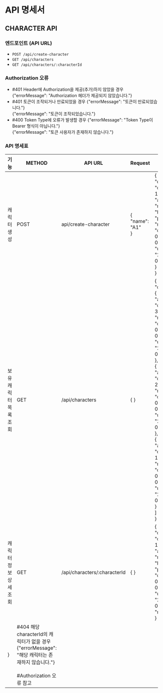 # API 명세서

## CHARACTER API

### 엔드포인트 (API URL)
- `POST /api/create-character`
- `GET /api/characters`
- `GET /api/characters/:characterId`

### Authorization 오류

- #401 Header에 Authorization을 제공(추가)하지 않았을 경우
{"errorMessage": "Authorization 헤더가 제공되지 않았습니다."}
- #401 토큰이 조작되거나 만료되었을 경우
{"errorMessage": "토큰이 만료되었습니다."}<br>
{"errorMessage": "토큰이 조작되었습니다."}
- #400 Token Type에 오류가 발생할 경우
{"errorMessage": "Token Type이 Bearer 형식이 아닙니다."}<br>
{"errorMessage": "토큰 사용자가 존재하지 않습니다."}

### API 명세표

| 기능    | METHOD   | API URL    | Request | Response| Response Error|
|---------------|---------------|---------------|---------------|---------------|---------------|
|캐릭터 생성 | POST  | api/create-character  | {<br>"name": "A1"<br>}  | {<br>"data": {<br>"characterId": "1-1",<br>"accountId": 1,<br>"name": "A1",<br>"health": 500,<br>"power": 100,<br>"money": 10000,<br>"createdAt": "2024-09-09T10:35:36.333Z",<br>"updatedAt": "2024-09-09T10:35:36.333Z"<br>}<br>}  | #400 캐릭터 명에 오류가 발생할 경우<br>{"errorMessage": "캐릭터 명을 입력해주세요."}<br>{"errorMessage": "이미 존재하는 캐릭터 명입니다."}<br><br> #Authorization 오류 참고|
|보유 캐릭터 목록 조회 | GET  | /api/characters  | { } | {<br>"characters": [<br>{<br>"accountId": 1,<br>"characterId": "1-3",<br>"name": "A3",<br>"createdAt": "2024-09-09T10:35:36.333Z",<br>"updatedAt": "2024-09-09T10:35:36.333Z"<br>},<br>{<br>"accountId": 1,<br>"characterId": "1-2",<br>"name": "A2",<br>"createdAt": "2024-09-09T10:35:32.298Z",<br>"updatedAt": "2024-09-09T10:35:32.298Z"<br>},<br>{<br>"accountId": 1,<br>"characterId": "1-1",<br>"name": "A1",<br>"createdAt": "2024-09-09T10:35:29.198Z",<br>"updatedAt": "2024-09-09T11:21:34.716Z"<br>}<br>]<br>}  | #Authorization 오류 참고|
|캐릭터 정보 상세 조회 | GET  | /api/characters/:characterId  | { } | {<br>"character": {<br>"characterId": "1-1",<br>"accountId": 1,<br>"name": "A1",<br>"health": 922,<br>"power": 124,<br>"createdAt": "2024-09-09T10:35:29.198Z",<br>"updatedAt": "2024-09-09T11:21:34.716Z",<br>"money": 2984<br>}<br>
}  | #404 해당 characterId의 캐릭터가 없을 경우<br>{"errorMessage": "해당 캐릭터는 존재하지 않습니다."}<br><br>#Authorization 오류 참고|